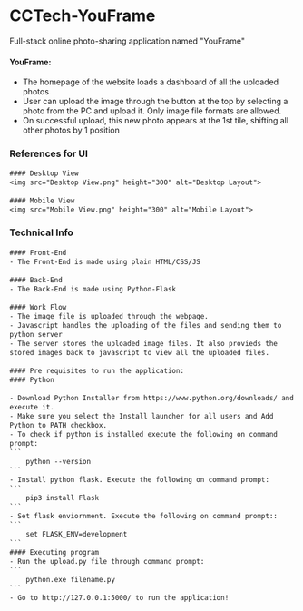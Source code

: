 # CCTech-YouFrame
Full-stack online photo-sharing application named "YouFrame"

#### YouFrame:

- The homepage of the website loads a dashboard of all the uploaded photos
- User can upload the image through the button at the top by selecting a photo from the PC and upload it. Only image file formats are allowed.
- On successful upload, this new photo appears at the 1st tile, shifting all other photos by 1 position

### References for UI

    #### Desktop View
    <img src="Desktop View.png" height="300" alt="Desktop Layout">

    #### Mobile View
    <img src="Mobile View.png" height="300" alt="Mobile Layout">

### Technical Info

    #### Front-End
    - The Front-End is made using plain HTML/CSS/JS

    #### Back-End
    - The Back-End is made using Python-Flask

    #### Work Flow
    - The image file is uploaded through the webpage.
    - Javascript handles the uploading of the files and sending them to python server
    - The server stores the uploaded image files. It also provieds the stored images back to javascript to view all the uploaded files.

    #### Pre requisites to run the application:
    #### Python

    - Download Python Installer from https://www.python.org/downloads/ and execute it.
    - Make sure you select the Install launcher for all users and Add Python to PATH checkbox.
    - To check if python is installed execute the following on command prompt:
    ```
        python --version
    ```
    - Install python flask. Execute the following on command prompt:
    ```
        pip3 install Flask
    ```
    - Set flask enviornment. Execute the following on command prompt::
    ```
        set FLASK_ENV=development
    ```
    #### Executing program
    - Run the upload.py file through command prompt:
    ```
        python.exe filename.py
    ```
    - Go to http://127.0.0.1:5000/ to run the application!
